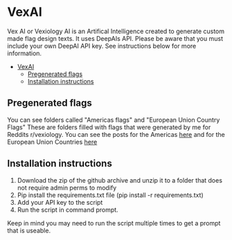 # VexAI
Vex AI or Vexiology AI is an Artifical Intelligence created to generate custom made flag design texts. It uses DeepAIs API. Please be aware that you must include your own DeepAI API key. See instructions below for more information. 

- [VexAI](#vexai)
  * [Pregenerated flags](#pregenerated-flags)
  * [Installation instructions](#installation-instructions)


## Pregenerated flags
You can see folders called "Americas flags" and "European Union Country Flags" These are folders filled with flags that were generated by me for Reddits r/vexiology. You can see the posts for the Americas [here](https://www.reddit.com/r/vexillology/comments/qt1li5/ai_generated_flags_of_countries_in_the_americas/?utm_source=share&utm_medium=web2x&context=3) and for the European Union Countries [here](https://www.reddit.com/r/vexillology/comments/qpclv3/eu_countries_flags_generated_by_an_ai/?utm_source=share&utm_medium=web2x&context=3)

## Installation instructions
1. Download the zip of the github archive and unzip it to a folder that does not require admin perms to modify
2. Pip install the requirements.txt file (pip install -r requirements.txt)
3. Add your API key to the script 
4. Run the script in command prompt. 

Keep in mind you may need to run the script multiple times to get a prompt that is useable. 
